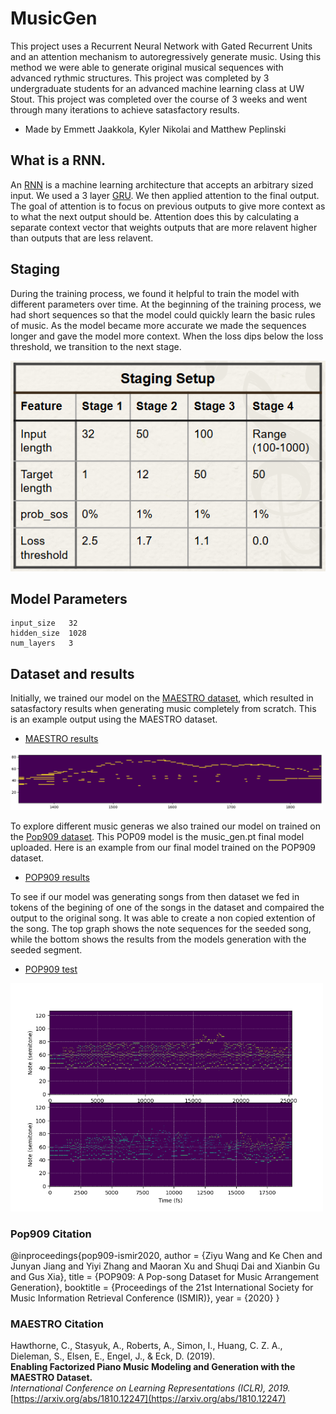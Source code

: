 # MusicGen
This project uses a Recurrent Neural Network with Gated Recurrent Units and an attention mechanism to autoregressively generate music. Using this method we were able to generate original musical sequences with advanced rythmic structures. This project was completed by 3 undergraduate students for an advanced machine learning class at UW Stout. This project was completed over the course of 3 weeks and went through many iterations to achieve satasfactory results. 
 - Made by Emmett Jaakkola, Kyler Nikolai and Matthew Peplinski

## What is a RNN.
An [RNN](https://en.wikipedia.org/wiki/Recurrent_neural_network) is a machine learning architecture that accepts an arbitrary sized input. We used a 3 layer [GRU](https://en.wikipedia.org/wiki/Gated_recurrent_unit). We then applied attention to the final output. The goal of attention is to focus on previous outputs to give more context as to what the next output should be. Attention does this by calculating a separate context vector that weights outputs that are more relavent higher than outputs that are less relavent.

## Staging
During the training process, we found it helpful to train the model with different parameters over time. At the beginning of the training process, we had short sequences so that the model could quickly learn the basic rules of music. As the model became more accurate we made the sequences longer and gave the model more context. When the loss dips below the loss threshold, we transition to the next stage.

<img src="assets/stages.png">

## Model Parameters
```
input_size   32
hidden_size  1028
num_layers   3
```

## Dataset and results
Initially, we trained our model on the [MAESTRO dataset](https://arxiv.org/abs/1810.12247), which resulted in satasfactory results when generating music completely from scratch. This is an example output using the MAESTRO dataset.
- [MAESTRO results](https://github.com/UW-Stout-ML/MusicGen/tree/main/music_gen_results/maestro_res_1.mp3)
<img src="music_gen_results\maestro_vis.png" alt="MAESTRO Visualization" width="500">

To explore different music generas we also trained our model on trained on the [Pop909 dataset](https://github.com/music-x-lab/POP909-Dataset). This POP09 model is the music_gen.pt final model uploaded. Here is an example from our final model trained on the POP909 dataset.
- [POP909 results](https://github.com/UW-Stout-ML/MusicGen/tree/main/music_gen_results/pop909_res_1.mp3)
  
To see if our model was generating songs from then dataset we fed in tokens of the begining of one of the songs in the dataset and compaired the output to the original song. It was able to create a non copied extention of the song. The top graph shows the note sequences for the seeded song, while the bottom shows the results from the models generation with the seeded segment.
- [POP909 test](https://github.com/UW-Stout-ML/MusicGen/tree/main/music_gen_results/pop909_sample.mp3)
<img src="music_gen_results\pop909_comparison.png" alt="MAESTRO Visualization" width="500">

### Pop909 Citation
@inproceedings{pop909-ismir2020,
    author    = {Ziyu Wang and Ke Chen and Junyan Jiang and Yiyi Zhang and Maoran Xu and Shuqi Dai and Xianbin Gu and Gus Xia},
    title     = {POP909: A Pop-song Dataset for Music Arrangement Generation},
    booktitle = {Proceedings of the 21st International Society for Music Information Retrieval Conference (ISMIR)},
    year      = {2020}
}

### MAESTRO Citation
Hawthorne, C., Stasyuk, A., Roberts, A., Simon, I., Huang, C. Z. A., Dieleman, S., Elsen, E., Engel, J., & Eck, D. (2019).  
**Enabling Factorized Piano Music Modeling and Generation with the MAESTRO Dataset.**  
*International Conference on Learning Representations (ICLR), 2019.*  
[https://arxiv.org/abs/1810.12247](https://arxiv.org/abs/1810.12247)
